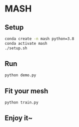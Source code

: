 # MASH

## Setup

```bash
conda create -n mash python=3.8
conda activate mash
./setup.sh
```

## Run

```bash
python demo.py
```

## Fit your mesh

```bash
python train.py
```

## Enjoy it~
